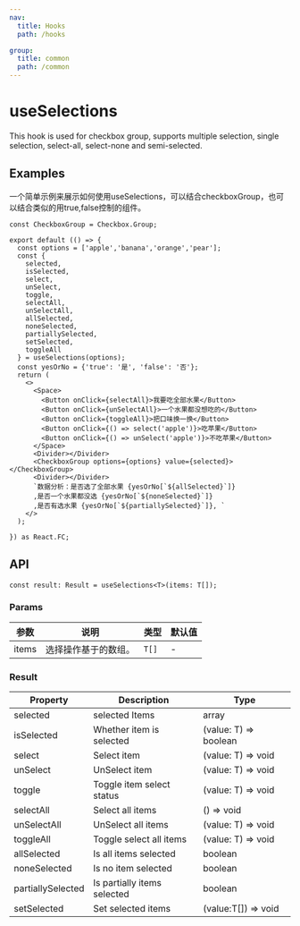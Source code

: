 ```yaml
---
nav:
  title: Hooks
  path: /hooks

group:
  title: common
  path: /common
---
```


# useSelections

This hook is used for checkbox group, supports multiple selection, single selection, select-all, select-none and semi-selected.

## Examples

一个简单示例来展示如何使用useSelections，可以结合checkboxGroup，也可以结合类似的用true,false控制的组件。

```tsx
const CheckboxGroup = Checkbox.Group;

export default (() => {
  const options = ['apple','banana','orange','pear'];
  const {
    selected,
    isSelected,
    select,
    unSelect,
    toggle,
    selectAll,
    unSelectAll,
    allSelected,
    noneSelected,
    partiallySelected,
    setSelected,
    toggleAll
  } = useSelections(options);
  const yesOrNo = {'true': '是', 'false': '否'};
  return (
    <>
      <Space>
        <Button onClick={selectAll}>我要吃全部水果</Button>
        <Button onClick={unSelectAll}>一个水果都没想吃的</Button>
        <Button onClick={toggleAll}>把口味换一换</Button>
        <Button onClick={() => select('apple')}>吃苹果</Button>
        <Button onClick={() => unSelect('apple')}>不吃苹果</Button>
      </Space>
      <Divider></Divider>
      <CheckboxGroup options={options} value={selected}></CheckboxGroup>
      <Divider></Divider>
      `数据分析：是否选了全部水果 {yesOrNo[`${allSelected}`]}
      ,是否一个水果都没选 {yesOrNo[`${noneSelected}`]}
      ,是否有选水果 {yesOrNo[`${partiallySelected}`]}, `
    </>
  );

}) as React.FC;
```

## API

```tsx | pure
const result: Result = useSelections<T>(items: T[]);
```

### Params

| 参数    | 说明         | 类型    | 默认值 |
| ----- | ---------- | ----- | --- |
| items | 选择操作基于的数组。 | `T[]` | -   |

### Result

| Property          | Description                 | Type                  |
| ----------------- | --------------------------- | --------------------- |
| selected          | selected Items              | array                 |
| isSelected        | Whether item is selected    | (value: T) => boolean |
| select            | Select item                 | (value: T) => void    |
| unSelect          | UnSelect item               | (value: T) => void    |
| toggle            | Toggle item select status   | (value: T) => void    |
| selectAll         | Select all items            | () => void            |
| unSelectAll       | UnSelect all items          | (value: T) => void    |
| toggleAll         | Toggle select all items     | (value: T) => void    |
| allSelected       | Is all items selected       | boolean               |
| noneSelected      | Is no item selected         | boolean               |
| partiallySelected | Is partially items selected | boolean               |
| setSelected       | Set selected items          | (value:T[]) => void   |
